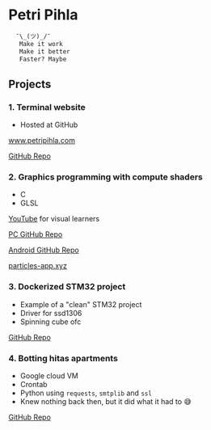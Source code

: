 # Petri Pihla

```txt
  ¯\_(ツ)_/¯  
   Make it work
   Make it better 
   Faster? Maybe 
```

## Projects

### 1. Terminal website

- Hosted at GitHub

www.petripihla.com

[GitHub Repo](https://github.com/oasdflkjo/terminal)

### 2. Graphics programming with compute shaders
- C
- GLSL

[YouTube](https://www.youtube.com/watch?v=ePBFPLigK5E) for visual learners

[PC GitHub Repo](https://github.com/oasdflkjo/engine)

[Android GitHub Repo](https://github.com/oasdflkjo/Particles)


[particles-app.xyz](https://particles-app.xyz/)

### 3. Dockerized STM32 project
- Example of a "clean" STM32 project
- Driver for ssd1306
- Spinning cube ofc

[GitHub Repo](https://github.com/oasdflkjo/stm32-docker-build/tree/feature/spinning-cube)

### 4. Botting hitas apartments

- Google cloud VM
- Crontab
- Python using `requests`, `smtplib` and `ssl`
- Knew nothing back then, but it did what it had to 😅

[GitHub Repo](https://github.com/oasdflkjo/hitas-email-alert)



<!---
oasdflkjo/oasdflkjo is a ✨ special ✨ repository because its `README.md` (this file) appears on your GitHub profile.
You can click the Preview link to take a look at your changes.
--->

